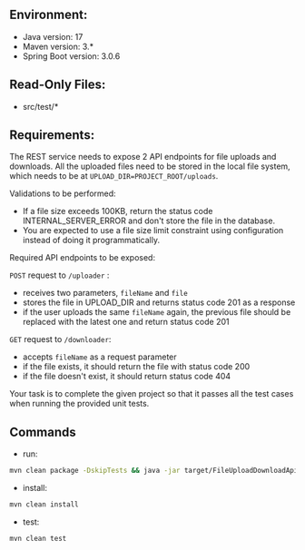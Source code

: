 ## Environment:
- Java version: 17
- Maven version: 3.*
- Spring Boot version: 3.0.6

## Read-Only Files:
- src/test/*

## Requirements:
The REST service needs to expose 2 API endpoints for file uploads and downloads.
All the uploaded files need to be stored in the local file system, which needs to be at `UPLOAD_DIR=PROJECT_ROOT/uploads`.

Validations to be performed:
* If a file size exceeds 100KB, return the status code INTERNAL_SERVER_ERROR and don't store the file in the database.
* You are expected to use a file size limit constraint using configuration instead of doing it programmatically.


Required API endpoints to be exposed:

`POST` request to `/uploader` :
* receives two parameters, `fileName` and `file`
* stores the file in UPLOAD_DIR and returns status code 201 as a response
* if the user uploads the same `fileName` again, the previous file should be replaced with the latest one and return status code 201

`GET` request to `/downloader`:
* accepts `fileName` as a request parameter
* if the file exists, it should return the file with status code 200
* if the file doesn't exist, it should return status code 404

Your task is to complete the given project so that it passes all the test cases when running the provided unit tests.

## Commands
- run: 
```bash
mvn clean package -DskipTests && java -jar target/FileUploadDownloadApi-1.0.jar
```
- install: 
```bash
mvn clean install
```
- test: 
```bash
mvn clean test
```
